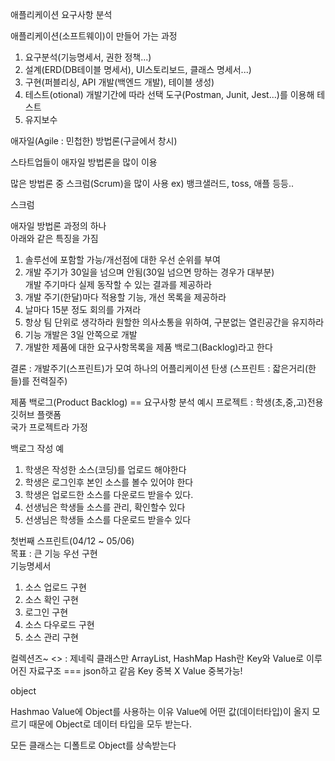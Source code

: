 애플리케이션 요구사항 분석

애플리케이션(소프트웨이)이 만들어 가는 과정

1. 요구분석(기능명세서, 권한 정책...)
2. 설계(ERD(DB테이블 명세서), UI스토리보드, 클래스 명세서...)
3. 구현(퍼블리싱, API 개발(백엔드 개발), 테이블 생성)
4. 테스트(otional) 개발기간에 따라 선택
도구(Postman, Junit, Jest...)를 이용해 테스트
5. 유지보수

애자일(Agile : 민첩한) 방법론(구글에서 창시)

스타트업들이 애자일 방법론을 많이 이용

많은 방법론 중 스크럼(Scrum)을 많이 사용
ex) 뱅크샐러드, toss, 애플 등등..

스크럼

애자일 방법론 과정의 하나  
아래와 같은 특징을 가짐
1. 솔루선에 포함할 가능/개선점에 대한 우선 순위를 부여
2. 개발 주기가 30일을 넘으며 안됨(30일 넘으면 망하는 경우가 대부분)  
개발 주기마다 실제 동작할 수 있는 결과를 제공하라
3. 개발 주기(한달)마다 적용할 기능, 개선 목록을 제공하라
4. 날마다 15분 정도 회의를 가져라
5. 항상 팀 단위로 생각하라
 원할한 의사소통을 위하여, 구분없는 열린공간을 유지하라
6. 기능 개발은 3일 안쪽으로 개발  
7. 개발한 제품에 대한 요구사항목록을 제품 백로그(Backlog)라고 한다

 결론 : 개발주기(스프린트)가 모여 하나의 어플리케이션 탄생
(스프린트 : 잛은거리(한들)를 전력질주)

제품 백로그(Product Backlog) == 요구사항 분석 예시 
프로젝트 : 학생(초,중,고)전용 깃허브 플랫폼  
국가 프로젝트라 가정

백로그 작성 예

1. 학생은 작성한 소스(코딩)를 업로드 해야한다
2. 학생은 로그인후 본인 소스를 볼수 있어야 한다
3. 학생은 업로드한 소스를 다운로드 받을수 있다. 
4. 선생님은 학생들 소스를 관리, 확인할수 있다
5. 선생님은 학생들 소스를 다운로드 받을수 있다

첫번째 스프린트(04/12 ~ 05/06)  
목표 : 큰 기능 우선 구현  
기능명세서
1. 소스 업로드 구현
2. 소스 확인 구현
3. 로그인 구현
4. 소스 다우로드 구현
5. 소스 관리 구현

컬렉션즈~
<> : 제네릭
클래스만
ArrayList,
HashMap
Hash란
Key와 Value로 이루어진 자료구조 === json하고 같음
Key 중복 X
Value 중복가능!

object

Hashmao Value에 Object를 사용하는 이유
Value에 어떤 값(데이터타입)이 올지 모르기 때문에 Object로 데이터 타입을 모두 받는다.

모든 클래스는 디폴트로 Object를 상속받는다